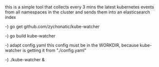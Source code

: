 this is a simple tool that collects every 3 mins the latest kubernetes events from all namespaces in the cluster and sends them into an elasticsearch index

-) go get github.com/zychonatic/kube-watcher

-) go build kube-watcher

-) adapt config.yaml
this config must be in the WORKDIR, because kube-watcher is getting it from "./config.yaml"

-) ./kube-watcher &

